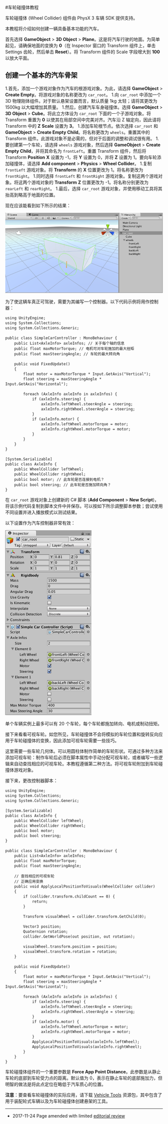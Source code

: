 #车轮碰撞体教程
 
车轮碰撞体 (Wheel Collider) 组件由 PhysX 3 车辆 SDK 提供支持。

本教程将介绍如何创建一辆具备基本功能的汽车。

首先选择 __GameObject__ &gt; __3D Object__ &gt; __Plane__。这是将汽车行驶的地面。为简单起见，请确保地面的变换为 __0__（在 Inspector 窗口的 Transform 组件上，单击 Settings 齿轮，然后单击 __Reset__）。将 Transform 组件的 Scale 字段增大到 __100__ 以放大平面。

## 创建一个基本的汽车骨架

1.首先，添加一个游戏对象作为汽车的根游戏对象。为此，请选择 __GameObject__ > __Create Empty__。将游戏对象的名称更改为 `car_root`。
1.向 `car_root` 中添加一个 3D 物理刚体组件。对于默认悬架设置而言，默认质量 1kg 太轻；请将其更改为 1500kg 以大幅增加其质量。
1.然后，创建汽车车身碰撞体。选择 __GameObject__ &gt; __3D Object__ &gt; __Cube__。将此立方体设为 `car_root` 下面的一个子游戏对象。将 Transform 重置为 __0__ 以使其在局部空间中完美对齐。汽车沿 Z 轴定向，因此请将 Transform 中的 __Z__ __Scale__ 设置为 __3__。
1.添加车轮根节点。依次选择 `car_root` 和 __GameObject__ &gt; __Create Empty Child__。将名称更改为 `wheels`。重置其中的 Transform 组件。此游戏对象不是必需的，但对于后面的调整和调试很有用。
1.要创建第一个车轮，请选择 `wheels` 游戏对象，然后选择 __GameObject__ &gt; __Create Empty Child__，并将其命名为 `frontLeft`。重置 Transform 组件，然后将 Transform __Position__ __X__ 设置为 -1，将 __Y__ 设置为 0，并将 __Z__ 设置为 1。要向车轮添加碰撞体，请选择 __Add component__ &gt; __Physics__ &gt; __Wheel Collider__。
1.复制 `frontLeft` 游戏对象。将 __Transform__ 的 __X__ 位置更改为 1。将名称更改为 `frontRight`。
1.同时选择 `frontLeft` 和 `frontRight` 游戏对象。复制这两个游戏对象。将这两个游戏对象的 __Transform__ __Z__ 位置更改为 -1。将名称分别更改为 `rearLeft` 和 `rearRight`。
1.最后，选择 `car_root` 游戏对象，并使用移动工具将其抬高到略高于地面的位置。

现在应该能看到如下所示的结果：

![](../uploads/Main/WheelColliderTutorial.png) 
     
为了使这辆车真正可驾驶，需要为其编写一个控制器。以下代码示例将用作控制器：

```
using UnityEngine;
using System.Collections;
using System.Collections.Generic;
	
public class SimpleCarController : MonoBehaviour {
	public List<AxleInfo> axleInfos; // 关于每个轴的信息
	public float maxMotorTorque; // 电机可对车轮施加的最大扭矩
	public float maxSteeringAngle; // 车轮的最大转向角
		
	public void FixedUpdate()
	{
		float motor = maxMotorTorque * Input.GetAxis("Vertical");
		float steering = maxSteeringAngle * Input.GetAxis("Horizontal");
			
		foreach (AxleInfo axleInfo in axleInfos) {
			if (axleInfo.steering) {
				axleInfo.leftWheel.steerAngle = steering;
				axleInfo.rightWheel.steerAngle = steering;
			}
			if (axleInfo.motor) {
				axleInfo.leftWheel.motorTorque = motor;
				axleInfo.rightWheel.motorTorque = motor;
			}
		}
	}
}
	
[System.Serializable]
public class AxleInfo {
	public WheelCollider leftWheel;
	public WheelCollider rightWheel;
	public bool motor; // 此车轮是否连接到电机？
	public bool steering; // 此车轮是否施加转向角？
}
```

在 `car_root` 游戏对象上创建新的 C# 脚本 (__Add Component__ &gt; __New Script__)，将该示例代码复制到脚本文件中并保存。可以按如下所示调整脚本参数；尝试使用不同设置并进入播放模式以测试结果。

以下设置作为汽车控制器非常有效：

![](../uploads/Main/WheelColliderSettings.png) 

单个车辆实例上最多可以有 20 个车轮，每个车轮都施加转向、电机或制动扭矩。

接下来看看可视车轮。如您所见，车轮碰撞体不会将模拟的车轮位置和旋转反向应用于车轮碰撞体的变换，因此添加可视车轮需要一些技巧。

这里需要一些车轮几何体。可以用圆柱体制作简单的车轮形状。可通过多种方法来添加可视车轮：制作车轮后必须在脚本属性中手动分配可视车轮，或者编写一些逻辑来自动查找相应的可视车轮。本教程遵循第二种方法。将可视车轮附加到车轮碰撞体游戏对象。

接下来，更改控制器脚本：

```
using UnityEngine;
using System.Collections;
using System.Collections.Generic;

[System.Serializable]
public class AxleInfo {
	public WheelCollider leftWheel;
	public WheelCollider rightWheel;
	public bool motor;
	public bool steering;
}
	 
public class SimpleCarController : MonoBehaviour {
	public List<AxleInfo> axleInfos; 
	public float maxMotorTorque;
	public float maxSteeringAngle;
	 
	// 查找相应的可视车轮
	// 正确应用变换
	public void ApplyLocalPositionToVisuals(WheelCollider collider)
	{
		if (collider.transform.childCount == 0) {
			return;
		}
	 
		Transform visualWheel = collider.transform.GetChild(0);
	 
		Vector3 position;
		Quaternion rotation;
		collider.GetWorldPose(out position, out rotation);
	 
		visualWheel.transform.position = position;
		visualWheel.transform.rotation = rotation;
	}
	 
	public void FixedUpdate()
	{
		float motor = maxMotorTorque * Input.GetAxis("Vertical");
		float steering = maxSteeringAngle * Input.GetAxis("Horizontal");
	 
		foreach (AxleInfo axleInfo in axleInfos) {
			if (axleInfo.steering) {
				axleInfo.leftWheel.steerAngle = steering;
				axleInfo.rightWheel.steerAngle = steering;
			}
			if (axleInfo.motor) {
				axleInfo.leftWheel.motorTorque = motor;
				axleInfo.rightWheel.motorTorque = motor;
			}
			ApplyLocalPositionToVisuals(axleInfo.leftWheel);
			ApplyLocalPositionToVisuals(axleInfo.rightWheel);
		}
	}
}
```

车轮碰撞体组件的一个重要参数是 __Force App Point Distance__。此参数是从静止车轮的底部到车轮受力点的距离。默认值为 0，表示在静止车轮的底部施加力，但明智的做法是将此点定位在略低于汽车质心的位置。

**注意**：要查看车轮碰撞体的实际应用，请下载 [Vehicle Tools](https://www.assetstore.unity3d.com/en/#!/content/83660) 资源包，其中包含了用于装配轮式车辆以及为车轮碰撞体创建悬架的工具。

---

* <span class="page-edit">2017-11-24  Page amended with limited [editorial review](DocumentationEditorialReview.html)
</span>
